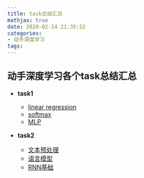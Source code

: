 ```yaml
---
title: task总结汇总
mathjax: true
date: 2020-02-14 21:35:52
categories:
- 动手深度学习
tags:
---
```


## 动手深度学习各个task总结汇总

- **task1**
  - [linear regression](https://bovenpeng.github.io/2020/02/14/t1-linear-regression-md/)
  - [softmax](https://bovenpeng.github.io/2020/02/14/t1-softmax-md/)
  - [MLP](https://bovenpeng.github.io/2020/02/14/t1-MLP-md/)

- **task2**
  - [文本预处理](https://bovenpeng.github.io/2020/02/14/t2-%E6%96%87%E6%9C%AC%E9%A2%84%E5%A4%84%E7%90%86/)
  - [语言模型](https://bovenpeng.github.io/2020/02/14/t2-%E8%AF%AD%E8%A8%80%E6%A8%A1%E5%9E%8B/)
  - [RNN基础](https://bovenpeng.github.io/2020/02/14/t2-%E8%AF%AD%E8%A8%80%E6%A8%A1%E5%9E%8B/)

